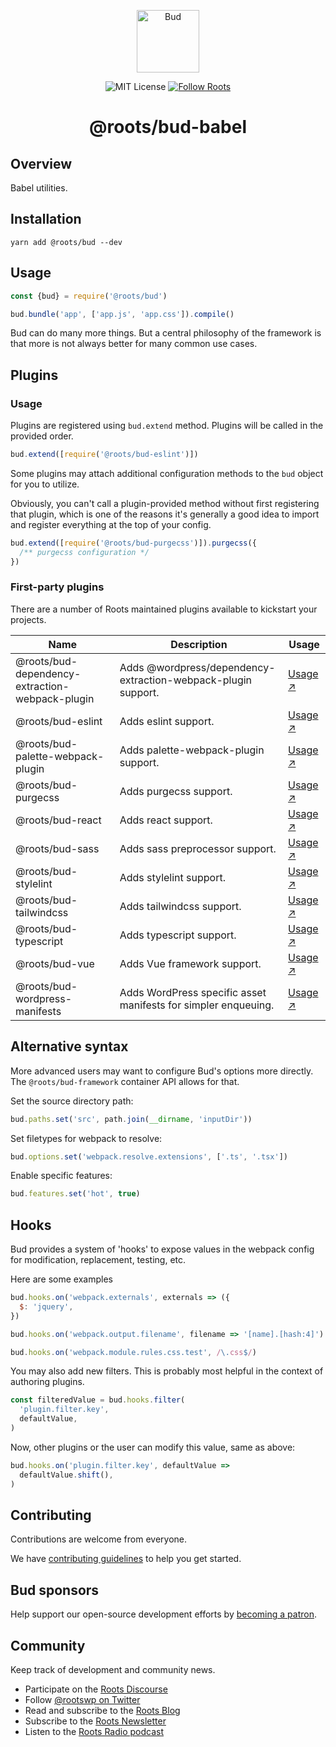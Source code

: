 <p align="center">
  <img alt="Bud" src="https://cdn.roots.io/app/uploads/logo-bud.svg" height="100">
</p>

<p align="center">
  <img alt="MIT License" src="https://img.shields.io/github/license/roots/bud?color=%23525ddc&style=flat-square">
  <a href="https://twitter.com/rootswp">
    <img alt="Follow Roots" src="https://img.shields.io/twitter/follow/rootswp.svg?style=flat-square&color=1da1f2" />
  </a>
</p>

<h1 align="center">
  <strong>@roots/bud-babel</strong>
</h1>

## Overview

Babel utilities.

## Installation

`yarn add @roots/bud --dev`

## Usage

```js
const {bud} = require('@roots/bud')

bud.bundle('app', ['app.js', 'app.css']).compile()
```

Bud can do many more things. But a central philosophy of the framework is that more is not always better for many common use cases.

## Plugins

### Usage

Plugins are registered using `bud.extend` method. Plugins will be called in the provided order.

```js
bud.extend([require('@roots/bud-eslint')])
```

Some plugins may attach additional configuration methods to the `bud` object for you to utilize.

Obviously, you can't call a plugin-provided method without first registering that plugin, which is one of the reasons it's generally a good idea to import and register everything at the top of your config.

```js
bud.extend([require('@roots/bud-purgecss')]).purgecss({
  /** purgecss configuration */
})
```

### First-party plugins

There are a number of Roots maintained plugins available to kickstart your projects.

| Name                                            | Description                                                    | Usage                                                                                                          |
| ----------------------------------------------- | -------------------------------------------------------------- | -------------------------------------------------------------------------------------------------------------- |
| @roots/bud-dependency-extraction-webpack-plugin | Adds @wordpress/dependency-extraction-webpack-plugin support.  | [Usage ↗](https://github.com/roots/bud-support/blob/%40roots/bud/packages/bud-dependency-extraction/README.md) |
| @roots/bud-eslint                               | Adds eslint support.                                           | [Usage ↗](https://github.com/roots/bud-support/blob/%40roots/bud/packages/bud-eslint/README.md)                |
| @roots/bud-palette-webpack-plugin               | Adds palette-webpack-plugin support.                           | [Usage ↗](https://github.com/roots/bud-support/blob/%40roots/bud/packages/bud-palette-plugin/README.md)        |
| @roots/bud-purgecss                             | Adds purgecss support.                                         | [Usage ↗](https://github.com/roots/bud-support/blob/%40roots/bud/packages/bud-purgecss/README.md)              |
| @roots/bud-react                                | Adds react support.                                            | [Usage ↗](https://github.com/roots/bud-support/blob/%40roots/bud/packages/bud-react/README.md)                 |
| @roots/bud-sass                                 | Adds sass preprocessor support.                                | [Usage ↗](https://github.com/roots/bud-support/blob/%40roots/bud/packages/bud-sass/README.md)                  |
| @roots/bud-stylelint                            | Adds stylelint support.                                        | [Usage ↗](https://github.com/roots/bud-support/blob/%40roots/bud/packages/bud-stylelint/README.md)             |
| @roots/bud-tailwindcss                          | Adds tailwindcss support.                                      | [Usage ↗](https://github.com/roots/bud-support/blob/%40roots/bud/packages/bud-tailwindcss/README.md)           |
| @roots/bud-typescript                           | Adds typescript support.                                       | [Usage ↗](https://github.com/roots/bud-support/blob/%40roots/bud/packages/bud-typescript/README.md)            |
| @roots/bud-vue                                  | Adds Vue framework support.                                    | [Usage ↗](https://github.com/roots/bud-support/blob/%40roots/bud/packages/bud-vue/README.md)                   |
| @roots/bud-wordpress-manifests                  | Adds WordPress specific asset manifests for simpler enqueuing. | [Usage ↗](https://github.com/roots/bud-support/blob/%40roots/bud/packages/bud-wordpress-manifests/README.md)   |

## Alternative syntax

More advanced users may want to configure Bud's options more directly. The `@roots/bud-framework` container API allows for that.

Set the source directory path:

```js
bud.paths.set('src', path.join(__dirname, 'inputDir'))
```

Set filetypes for webpack to resolve:

```js
bud.options.set('webpack.resolve.extensions', ['.ts', '.tsx'])
```

Enable specific features:

```js
bud.features.set('hot', true)
```

## Hooks

Bud provides a system of 'hooks' to expose values in the webpack config for modification, replacement, testing, etc.

Here are some examples

```js
bud.hooks.on('webpack.externals', externals => ({
  $: 'jquery',
})

bud.hooks.on('webpack.output.filename', filename => '[name].[hash:4]')

bud.hooks.on('webpack.module.rules.css.test', /\.css$/)
```

You may also add new filters. This is probably most helpful in the context of authoring plugins.

```js
const filteredValue = bud.hooks.filter(
  'plugin.filter.key',
  defaultValue,
)
```

Now, other plugins or the user can modify this value, same as above:

```js
bud.hooks.on('plugin.filter.key', defaultValue =>
  defaultValue.shift(),
)
```

## Contributing

Contributions are welcome from everyone.

We have [contributing guidelines](https://github.com/roots/guidelines/blob/master/CONTRIBUTING.md) to help you get started.

## Bud sponsors

Help support our open-source development efforts by [becoming a patron](https://www.patreon.com/rootsdev).

## Community

Keep track of development and community news.

- Participate on the [Roots Discourse](https://discourse.roots.io/)
- Follow [@rootswp on Twitter](https://twitter.com/rootswp)
- Read and subscribe to the [Roots Blog](https://roots.io/blog/)
- Subscribe to the [Roots Newsletter](https://roots.io/subscribe/)
- Listen to the [Roots Radio podcast](https://roots.io/podcast/)
